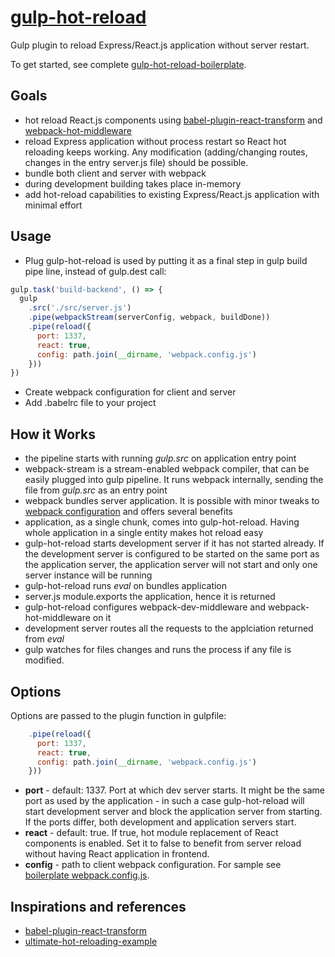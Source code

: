 # [gulp-hot-reload](https://github.com/getjs/gulp-hot-reload)

Gulp plugin to reload Express/React.js application without server restart.

To get started, see complete [gulp-hot-reload-boilerplate](https://github.com/getjs/gulp-hot-reload-boilerplate).

## Goals
- hot reload React.js components using [babel-plugin-react-transform](https://github.com/gaearon/babel-plugin-react-transform) and [webpack-hot-middleware](https://github.com/glenjamin/webpack-hot-middleware)
- reload Express application without process restart so React hot reloading keeps working. Any modification (adding/changing
routes, changes in the entry server.js file) should be possible.
- bundle both client and server with webpack
- during development building takes place in-memory
- add hot-reload capabilities to existing Express/React.js application with minimal effort

## Usage

- Plug gulp-hot-reload is used by putting it as a final step in gulp build pipe line, instead of gulp.dest call:

```javascript
gulp.task('build-backend', () => {
  gulp
    .src('./src/server.js')
    .pipe(webpackStream(serverConfig, webpack, buildDone))
    .pipe(reload({
      port: 1337,
      react: true,
      config: path.join(__dirname, 'webpack.config.js')
    }))
})
```

- Create webpack configuration for client and server
- Add .babelrc file to your project

## How it Works

- the pipeline starts with running *gulp.src* on application entry point
- webpack-stream is a stream-enabled webpack compiler, that can be easily plugged into gulp pipeline. It runs webpack internally, sending the file from *gulp.src* as an entry point 
- webpack bundles server application. It is possible with minor tweaks to [webpack configuration](https://github.com/getjs/gulp-hot-reload-boilerplate/blob/master/README.md#webpackserverconfigjs) and offers several benefits
- application, as a single chunk, comes into gulp-hot-reload. Having whole application in a single entity makes hot reload easy
- gulp-hot-reload starts development server if it has not started already. If the development server is configured to be started on the same port as the application server, the application server will not start and only one server instance will be running
- gulp-hot-reload runs *eval* on bundles application
- server.js module.exports the application, hence it is returned
- gulp-hot-reload configures webpack-dev-middleware and webpack-hot-middleware on it
- development server routes all the requests to the applciation returned from *eval*
- gulp watches for files changes and runs the process if any file is modified.

## Options

Options are passed to the plugin function in gulpfile:

```javascript
    .pipe(reload({
      port: 1337,
      react: true,
      config: path.join(__dirname, 'webpack.config.js')
    }))
```

- **port** - default: 1337. Port at which dev server starts. It might be the same port as used by the application - in such a case gulp-hot-reload will start development server and block the application server from starting. If the ports differ, both development and application servers start.
- **react** - default: true. If true, hot module replacement of React components is enabled. Set it to false to benefit from server reload without having React application in frontend.
- **config** - path to client webpack configuration. For sample see [boilerplate webpack.config.js](https://github.com/getjs/gulp-hot-reload-boilerplate/blob/master/webpack.config.js).

## Inspirations and references
- [babel-plugin-react-transform](https://github.com/gaearon/babel-plugin-react-transform)
- [ultimate-hot-reloading-example](https://github.com/glenjamin/ultimate-hot-reloading-example)
